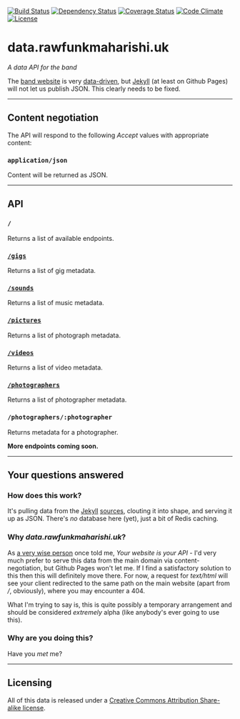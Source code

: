 [![Build Status](http://img.shields.io/travis/rawfunkmaharishi/funkdata.svg?style=flat-square)](https://travis-ci.org/rawfunkmaharishi/funkdata)
[![Dependency Status](http://img.shields.io/gemnasium/rawfunkmaharishi/funkdata.svg?style=flat-square)](https://gemnasium.com/rawfunkmaharishi/funkdata)
[![Coverage Status](http://img.shields.io/coveralls/rawfunkmaharishi/funkdata.svg?style=flat-square)](https://coveralls.io/r/rawfunkmaharishi/funkdata)
[![Code Climate](http://img.shields.io/codeclimate/github/rawfunkmaharishi/funkdata.svg?style=flat-square)](https://codeclimate.com/github/rawfunkmaharishi/funkdata)
[![License](http://img.shields.io/:license-mit-blue.svg?style=flat-square)](http://rawfunkmaharishi.mit-license.org)

# data.rawfunkmaharishi.uk

_A data API for the band_

The [band website](http://rawfunkmaharishi.uk/) is very [data-driven](http://rawfunkmaharishi.uk/blog/2014/11/12/being-data-driven/#data-driven-gigs), but [Jekyll](http://jekyllrb.com/) (at least on Github Pages) will not let us publish JSON. This clearly needs to be fixed.

---

## Content negotiation

The API will respond to the following _Accept_ values with appropriate content:

### `application/json`

Content will be returned as JSON.

---

## API

### `/`

Returns a list of available endpoints.

### [`/gigs`](http://data.rawfunkmaharishi.uk/gigs.json)

Returns a list of gig metadata.

### [`/sounds`](http://data.rawfunkmaharishi.uk/sounds.json)

Returns a list of music metadata.

### [`/pictures`](http://data.rawfunkmaharishi.uk/pictures.json)

Returns a list of photograph metadata.

### [`/videos`](http://data.rawfunkmaharishi.uk/videos.json)

Returns a list of video metadata.

### [`/photographers`](http://data.rawfunkmaharishi.uk/photographers.json)

Returns a list of photographer metadata.

### `/photographers/:photographer`

Returns metadata for a photographer.

**More endpoints coming soon.**

---

## Your questions answered

### How does this work?

It's pulling data from the [Jekyll](https://github.com/rawfunkmaharishi/rawfunkmaharishi.github.io/tree/master/gigs/_posts) [sources](https://github.com/rawfunkmaharishi/rawfunkmaharishi.github.io/tree/master/_data), clouting it into shape, and serving it up as JSON. There's _no_ database here (yet), just a bit of Redis caching.

### Why _data.rawfunkmaharishi.uk_?

As [a very wise person](https://twitter.com/JeniT) once told me, _Your website is your API_ - I'd very much prefer to serve this data from the main domain via content-negotiation, but Github Pages won't let me. If I find a satisfactory solution to this then this will definitely move there. For now, a request for _text/html_ will see your client redirected to the same path on the main website (apart from _/_, obviously), where you may encounter a 404.

What I'm trying to say is, this is quite possibly a temporary arrangement and should be considered _extremely_ alpha (like anybody's ever going to use this).

### Why are you doing this?

Have you _met_ me?

---

## Licensing

All of this data is released under a [Creative Commons Attribution Share-alike license](http://creativecommons.org/licenses/by-sa/4.0/).
